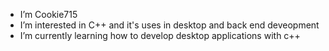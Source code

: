 - I’m Cookie715
- I’m interested in C++ and it's uses in desktop and back end deveopment
- I’m currently learning how to develop desktop applications with c++

<!---
Cookie715/Cookie715 is a ✨ special ✨ repository because its `README.md` (this file) appears on your GitHub profile.
You can click the Preview link to take a look at your changes.
--->
